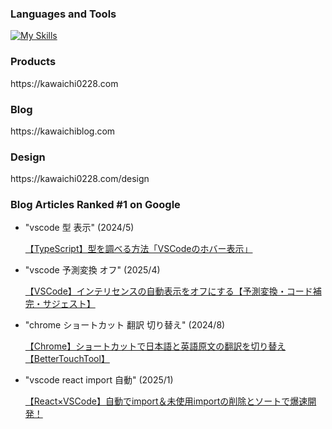<h3 align="left">Languages and Tools</h3>

[![My Skills](https://skillicons.dev/icons?i=react,nextjs,vue,sass,ts,go,express,graphql,mysql,aws,terraform,docker,githubactions,py,ai,ps&perline=8)](https://skillicons.dev)

<h3 align="left">Products</h3>
https://kawaichi0228.com

<h3 align="left">Blog</h3>
https://kawaichiblog.com

<h3 align="left">Design</h3>
https://kawaichi0228.com/design

<h3 align="left">Blog Articles Ranked #1 on Google</h3>

- "vscode 型 表示" (2024/5)
  
  [【TypeScript】型を調べる方法「VSCodeのホバー表示」](https://kawaichiblog.com/blog/yr2wzlvn2)

- "vscode 予測変換 オフ" (2025/4)
  
  [【VSCode】インテリセンスの自動表示をオフにする【予測変換・コード補完・サジェスト】](https://kawaichiblog.com/blog/auto-intellisense-off)

- "chrome ショートカット 翻訳 切り替え" (2024/8)
  
  [【Chrome】ショートカットで日本語と英語原文の翻訳を切り替え【BetterTouchTool】](https://kawaichiblog.com/blog/btt-translated-into-japanese)

- "vscode react import 自動" (2025/1)
  
  [【React×VSCode】自動でimport＆未使用importの削除とソートで爆速開発！](https://www.kawaichiblog.com/blog/ej-gewz8edl8)

